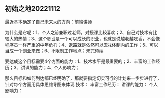 ## 初始之地20221112

最近基本确定了自己未来大的方向：前端讲师

为什么是它呢：1、个人之前兼职过老师，对授课比较喜欢；2、自己对技术有比较大的热情；3、这个职业是一个可以成长的职业，也就是说越老越吃香，不会像程序员一样严重的中年危机；4、退路就是依然可以去找体制内的工作；5、可以当成一个副业来做；6、不限制工作地点；未完待续

要达成这个目标需要4个方面的能力：1、技术水平是最重要的；2、丰富的工作经历；3、讲课的能力；4、个人影响力；

那么目标和如何到达都已经明确了，那就要指定切实可行的计划来一步步进行了，针对每个方面用具体思维导图来体现
技术：
丰富工作经历：
讲课的能力：
个人影响力：
